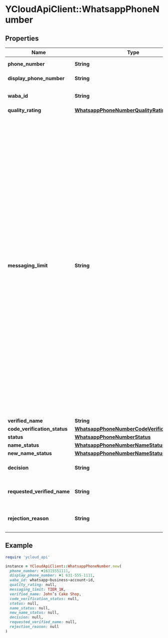 # YCloudApiClient::WhatsappPhoneNumber

## Properties

| Name | Type | Description | Notes |
| ---- | ---- | ----------- | ----- |
| **phone_number** | **String** | Phone number in [E.164](https://en.wikipedia.org/wiki/E.164) format. | [optional] |
| **display_phone_number** | **String** | Display phone number. | [optional] |
| **waba_id** | **String** | WhatsApp Business Account ID. | [optional] |
| **quality_rating** | [**WhatsappPhoneNumberQualityRating**](WhatsappPhoneNumberQualityRating.md) |  | [optional] |
| **messaging_limit** | **String** | Messaging limits determine the maximum number of business-initiated conversations each phone number can start in a rolling 24-hour period. See also [Messaging Limits](https://developers.facebook.com/docs/whatsapp/messaging-limits#messaging-limits). - &#x60;TIER_50&#x60;: 50 business-initiated conversations in a rolling 24-hour period. - &#x60;TIER_250&#x60;: 250 business-initiated conversations in a rolling 24-hour period. - &#x60;TIER_1K&#x60;: 1K business-initiated conversations with unique customers in a rolling 24-hour period. - &#x60;TIER_10K&#x60;: 10K business-initiated conversations with unique customers in a rolling 24-hour period. - &#x60;TIER_100K&#x60;: 100K business-initiated conversations with unique customers in a rolling 24-hour period. - &#x60;TIER_UNLIMITED&#x60;: An unlimited number of business-initiated conversations in a rolling 24-hour period. | [optional] |
| **verified_name** | **String** | Verified name. | [optional] |
| **code_verification_status** | [**WhatsappPhoneNumberCodeVerificationStatus**](WhatsappPhoneNumberCodeVerificationStatus.md) |  | [optional] |
| **status** | [**WhatsappPhoneNumberStatus**](WhatsappPhoneNumberStatus.md) |  | [optional] |
| **name_status** | [**WhatsappPhoneNumberNameStatus**](WhatsappPhoneNumberNameStatus.md) |  | [optional] |
| **new_name_status** | [**WhatsappPhoneNumberNameStatus**](WhatsappPhoneNumberNameStatus.md) |  | [optional] |
| **decision** | **String** | Decision. See [Phone Number Name Update](https://developers.facebook.com/docs/graph-api/webhooks/reference/whatsapp-business-account/#phone_number_name_update). | [optional] |
| **requested_verified_name** | **String** | Last requested verified name. See [Phone Number Name Update](https://developers.facebook.com/docs/graph-api/webhooks/reference/whatsapp-business-account/#phone_number_name_update). | [optional] |
| **rejection_reason** | **String** | Rejection reason. See [Phone Number Name Update](https://developers.facebook.com/docs/graph-api/webhooks/reference/whatsapp-business-account/#phone_number_name_update). | [optional] |

## Example

```ruby
require 'ycloud_api'

instance = YCloudApiClient::WhatsappPhoneNumber.new(
  phone_number: +16315551111,
  display_phone_number: +1 631-555-1111,
  waba_id: whatsapp-business-account-id,
  quality_rating: null,
  messaging_limit: TIER_1K,
  verified_name: John’s Cake Shop,
  code_verification_status: null,
  status: null,
  name_status: null,
  new_name_status: null,
  decision: null,
  requested_verified_name: null,
  rejection_reason: null
)
```

